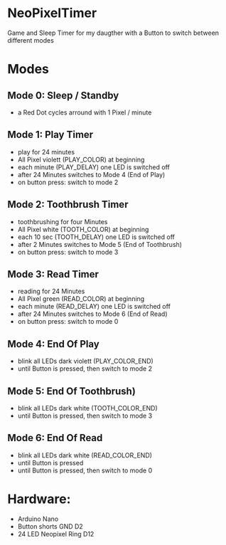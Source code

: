 # NeoPixelTimer
Game and Sleep Timer for my daugther with a Button to switch between different modes

# Modes

## Mode 0: Sleep / Standby   
- a Red Dot cycles arround with 1 Pixel / minute

## Mode 1: Play Timer
- play for 24 minutes
- All Pixel violett (PLAY_COLOR) at beginning
- each minute (PLAY_DELAY) one LED is switched off
- after 24 Minutes switches to Mode 4 (End of Play)
- on button press: switch to mode 2

## Mode 2: Toothbrush Timer
- toothbrushing for four Minutes
- All Pixel white (TOOTH_COLOR) at beginning
- each 10 sec (TOOTH_DELAY) one LED is switched off
- after 2 Minutes switches to Mode 5 (End of Toothbrush)
- on button press: switch to mode 3

## Mode 3: Read Timer
- reading for 24 Minutes
- All Pixel green (READ_COLOR) at beginning
- each minute (READ_DELAY) one LED is switched off
- after 24 Minutes switches to Mode 6 (End of Read)
- on button press: switch to mode 0

## Mode 4: End Of Play
- blink all LEDs dark violett (PLAY_COLOR_END)
- until Button is pressed, then switch to mode 2

## Mode 5: End Of Toothbrush)
- blink all LEDs dark white (TOOTH_COLOR_END)
- until Button is pressed, then switch to mode 3

## Mode 6: End Of Read
- blink all LEDs dark white (READ_COLOR_END)
- until Button is pressed 
- until Button is pressed, then switch to mode 0
   
# Hardware:  
- Arduino Nano
- Button shorts GND       D2
- 24 LED Neopixel Ring    D12
 
